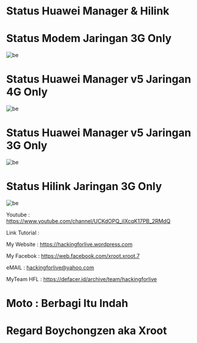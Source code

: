 # Status Huawei Manager & Hilink

# Status Modem Jaringan 3G Only
![be](https://raw.githubusercontent.com/boychongzen18/hilink_huaweimanager/main/modem.jpg)

# Status Huawei Manager v5 Jaringan 4G Only
![be](https://raw.githubusercontent.com/boychongzen18/hilink_huaweimanager/main/axis.jpg)


# Status Huawei Manager v5 Jaringan 3G Only
![be](https://raw.githubusercontent.com/boychongzen18/hilink_huaweimanager/main/huawei.jpg)

# Status Hilink Jaringan 3G Only
![be](https://raw.githubusercontent.com/boychongzen18/hilink_huaweimanager/main/hilink.jpg)

 Youtube      : https://www.youtube.com/channel/UCKdOPQ_iIXcqK17PB_2RMdQ

Link Tutorial : 

My Website    : https://hackingforlive.wordpress.com

My Facebok    : https://web.facebook.com/xroot.xroot.7

eMAIL         : hackingforlive@yahoo.com      

MyTeam HFL    : https://defacer.id/archive/team/hackingforlive

# Moto : Berbagi Itu Indah

# Regard Boychongzen aka Xroot
